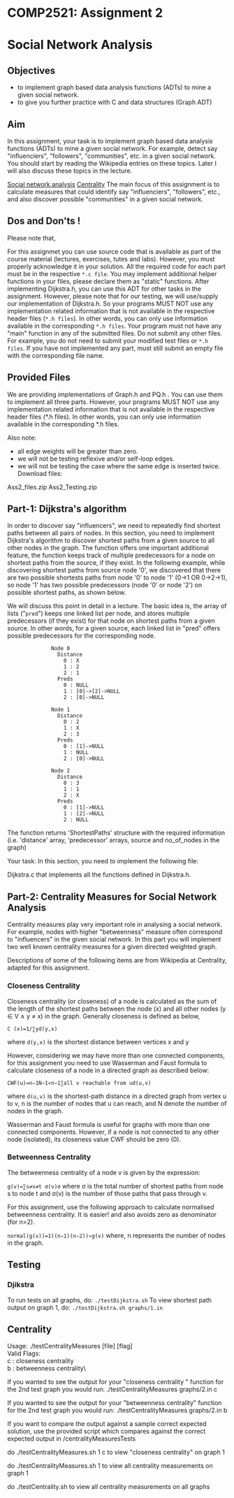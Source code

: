 # COMP2521: Assignment 2
# Social Network Analysis

## Objectives
- to implement graph based data analysis functions (ADTs) to mine a given social network.
- to give you further practice with C and data structures (Graph ADT)

## Aim
In this assignment, your task is to implement graph based data analysis functions (ADTs) to mine a given social network. For example, detect say "influenciers", "followers", "communities", etc. in a given social network. You should start by reading the Wikipedia entries on these topics. Later I will also discuss these topics in the lecture.

[Social network analysis](https://en.wikipedia.org/wiki/Social_network_analysis)
[Centrality](https://en.wikipedia.org/wiki/Centrality)
The main focus of this assignment is to calculate measures that could identify say "influenciers", "followers", etc., and also discover possible "communities" in a given social network.

## Dos and Don'ts !
Please note that,

For this assignmet you can use source code that is available as part of the course material (lectures, exercises, tutes and labs). However, you must properly acknowledge it in your solution.
All the required code for each part must be in the respective `*.c file`.
You may implement additional helper functions in your files, please declare them as "static" functions.
After implementing Dijkstra.h, you can use this ADT for other tasks in the assignment. However, please note that for our testing, we will use/supply our implementation of Dijkstra.h. So your programs MUST NOT use any implementation related information that is not available in the respective header files (`*.h files`). In other words, you can only use information available in the corresponding `*.h files`.
Your program must not have any "main" function in any of the submitted files.
Do not submit any other files. For example, you do not need to submit your modified test files or `*.h files`.
If you have not implemented any part, must still submit an empty file with the corresponding file name.


## Provided Files
We are providing implementations of Graph.h and PQ.h . You can use them to implement all three parts. However, your programs MUST NOT use any implementation related information that is not available in the respective header files (*.h files). In other words, you can only use information available in the corresponding *.h files.

Also note:

- all edge weights will be greater than zero.
- we will not be testing reflexive and/or self-loop edges.
- we will not be testing the case where the same edge is inserted twice.
Download files:

Ass2_files.zip
Ass2_Testing.zip

## Part-1: Dijkstra's algorithm
In order to discover say "influencers", we need to repeatedly find shortest paths between all pairs of nodes. In this section, you need to implement Dijkstra's algorithm to discover shortest paths from a given source to all other nodes in the graph. The function offers one important additional feature, the function keeps track of multiple predecessors for a node on shortest paths from the source, if they exist. In the following example, while discovering shortest paths from source node '0', we discovered that there are two possible shortests paths from node '0' to node '1' (0->1 OR 0->2->1), so node '1' has two possible predecessors (node '0' or node '2') on possible shortest paths, as shown below.

We will discuss this point in detail in a lecture. The basic idea is, the array of lists ("`pred`") keeps one linked list per node, and stores multiple predecessors (if they exist) for that node on shortest paths from a given source. In other words, for a given source, each linked list in "pred" offers possible predecessors for the corresponding node.

	
                  Node 0
                    Distance
                      0 : X
                      1 : 2
                      2 : 1
                    Preds
                      0 : NULL
                      1 : [0]->[2]->NULL 
                      2 : [0]->NULL
                  
                  Node 1
                    Distance
                      0 : 2
                      1 : X
                      2 : 3
                    Preds
                      0 : [1]->NULL
                      1 : NULL
                      2 : [0]->NULL
                  
                  Node 2
                    Distance
                      0 : 3
                      1 : 1
                      2 : X
                    Preds
                      0 : [1]->NULL
                      1 : [2]->NULL
                      2 : NULL
               
The function returns 'ShortestPaths' structure with the required information (i.e. 'distance' array, 'predecessor' arrays, source and no_of_nodes in the graph)

Your task: In this section, you need to implement the following file:

Dijkstra.c that implements all the functions defined in Dijkstra.h.

## Part-2: Centrality Measures for Social Network Analysis
Centrality measures play very important role in analysing a social network. For example, nodes with higher "betweenness" measure often correspond to "influencers" in the given social network. In this part you will implement two well known centrality measures for a given directed weighted graph.

Descriptions of some of the following items are from Wikipedia at Centrality, adapted for this assignment.

### Closeness Centrality
Closeness centrality (or closeness) of a node is calculated as the sum of the length of the shortest paths between the node (x) and all
other nodes (y ∈ V ∧ y ≠ x) in the graph. Generally closeness is defined as below,

`C (x)=1/∑yd(y,x)`

where 
`d(y,x)` is the shortest distance between vertices x and y

However, considering we may have more than one connected components, for this assignment you need to use Wasserman and Faust formula to calculate closeness of a node in a directed graph as described below:

`CWF(u)=n−1N−1∗n−1∑all v reachable from ud(u,v)`

where `d(u,v)` is the shortest-path distance in a directed graph from vertex u to v, n is the number of nodes that u can reach, and N denote the number of nodes in the graph.

Wasserman and Faust formula is useful for graphs with more than one connected components. However, if a node is not connected to any other node (isolated), its closeness value 
CWF should be zero (0).


### Betweenness Centrality ###
The betweenness centrality of a node v is given by the expression:

`g(v)=∑s≠v≠t σ(v)σ` where σ is the total number of shortest paths from node s to node t and σ(v) is the number of those paths that pass through v.

For this assignment, use the following approach to calculate normalised betweenness centrality. It is easier! and also avoids zero as denominator (for n>2).

`normal(g(v))=1((n−1)(n−2))∗g(v)` where, n represents the number of nodes in the graph.

## Testing ## 

### Djikstra ###
To run tests on all graphs, do: `./testDijkstra.sh`
To view shortest path output on graph 1, do: `./testDijkstra.sh graphs/1.in`

## Centrality ##
Usage: ./testCentralityMeasures [file] [flag]\
Valid Flags:\
    c    : closeness centrality\
    b    : betweenness centrality\

If you wanted to see the output for your "closeness centrality " function for the 2nd test graph you would run:
./testCentralityMeasures graphs/2.in c

If you wanted to see the output for your "betweenness centrality" function for the 2nd test graph you would run:
./testCentralityMeasures graphs/2.in b

If you want to compare the output against a sample correct expected solution, use the provided script which compares against the correct expected output in /centralityMeasuresTests

do ./testCentralityMeasures.sh 1 c to view "closeness centrality" on graph 1

do ./testCentralityMeasures.sh 1 to view all centrality measurements on graph 1

do ./testCentrality.sh to view all centrality measurements on all graphs
    


